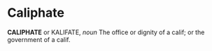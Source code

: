 # Caliphate

**CALIPHATE** or KALIFATE, _noun_ The office or dignity of a calif; or the government of a calif.